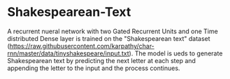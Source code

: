 # Shakespearean-Text

A recurrent nueral network with two Gated Recurrent Units and one Time distributed Dense layer is trained on the "Shakespearean text" dataset (https://raw.githubusercontent.com/karpathy/char-rnn/master/data/tinyshakespeare/input.txt). The model is ueds to generate Shakespearean text by predicting the next letter at each step and appending the letter to the input and the process continues.
